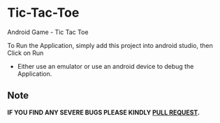 # Tic-Tac-Toe
Android Game - Tic Tac Toe

To Run the Application, simply add this project into android studio, then Click on Run
- Either use an emulator or use an android device to debug the Application.

Note
-------

**IF YOU FIND ANY SEVERE BUGS PLEASE KINDLY [PULL REQUEST](https://github.com/mrmohim/WarOfWord/pulls).**
